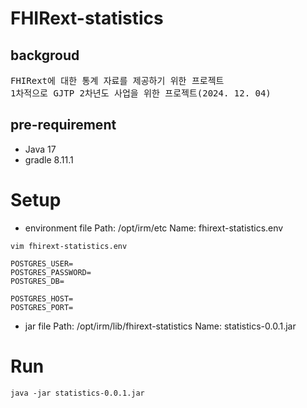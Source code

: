 # FHIRext-statistics
## backgroud
<pre>
FHIRext에 대한 통계 자료를 제공하기 위한 프로젝트
1차적으로 GJTP 2차년도 사업을 위한 프로젝트(2024. 12. 04)
</pre>

## pre-requirement
- Java 17
- gradle 8.11.1

# Setup
- environment file
Path: /opt/irm/etc
Name: fhirext-statistics.env
```shell
vim fhirext-statistics.env
```
```text
POSTGRES_USER=
POSTGRES_PASSWORD=
POSTGRES_DB=

POSTGRES_HOST=
POSTGRES_PORT=
```
-  jar file
Path: /opt/irm/lib/fhirext-statistics
Name: statistics-0.0.1.jar

# Run
```shell
java -jar statistics-0.0.1.jar
```